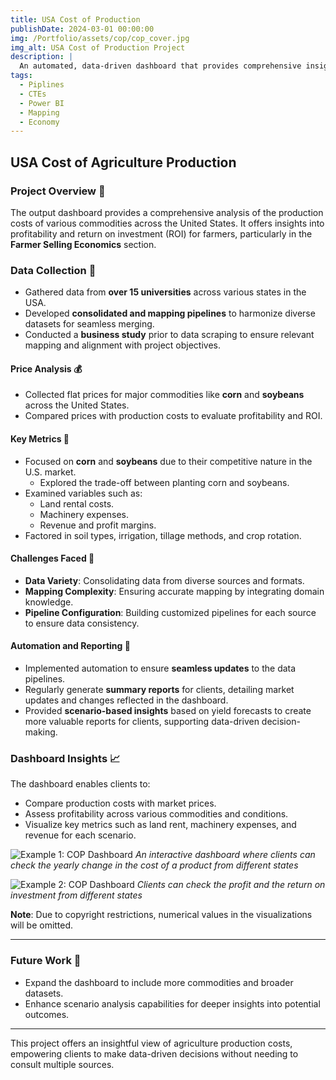 ```yaml
---
title: USA Cost of Production
publishDate: 2024-03-01 00:00:00
img: /Portfolio/assets/cop/cop_cover.jpg
img_alt: USA Cost of Production Project
description: |
  An automated, data-driven dashboard that provides comprehensive insights into the cost of agriculture production, helping U.S. farmers evaluate profitability and make informed decisions.
tags:
  - Piplines
  - CTEs
  - Power BI
  - Mapping
  - Economy
---
```


## USA Cost of Agriculture Production

### Project Overview 📌
The output dashboard provides a comprehensive analysis of the production costs of various commodities across the United States. It offers insights into profitability and return on investment (ROI) for farmers, particularly in the **Farmer Selling Economics** section.

### Data Collection 🔁
- Gathered data from **over 15 universities** across various states in the USA.
- Developed **consolidated and mapping pipelines** to harmonize diverse datasets for seamless merging.
- Conducted a **business study** prior to data scraping to ensure relevant mapping and alignment with project objectives.

#### Price Analysis 💰
- Collected flat prices for major commodities like **corn** and **soybeans** across the United States.
- Compared prices with production costs to evaluate profitability and ROI.

#### Key Metrics 🔨
- Focused on **corn** and **soybeans** due to their competitive nature in the U.S. market.
  - Explored the trade-off between planting corn and soybeans.
- Examined variables such as:
  - Land rental costs.
  - Machinery expenses.
  - Revenue and profit margins.
- Factored in soil types, irrigation, tillage methods, and crop rotation.

####  Challenges Faced 💪
- **Data Variety**: Consolidating data from diverse sources and formats.
- **Mapping Complexity**: Ensuring accurate mapping by integrating domain knowledge.
- **Pipeline Configuration**: Building customized pipelines for each source to ensure data consistency.

#### Automation and Reporting 🤖
- Implemented automation to ensure **seamless updates** to the data pipelines.
- Regularly generate **summary reports** for clients, detailing market updates and changes reflected in the dashboard.
- Provided **scenario-based insights** based on yield forecasts to create more valuable reports for clients, supporting data-driven decision-making.

### Dashboard Insights 📈
The dashboard enables clients to:
- Compare production costs with market prices.
- Assess profitability across various commodities and conditions.
- Visualize key metrics such as land rent, machinery expenses, and revenue for each scenario.

![Example 1: COP Dashboard](/Portfolio/assets/cop/cop_example.png)
*An interactive dashboard where clients can check the yearly change in the cost of a product from different states*

![Example 2: COP Dashboard](/Portfolio/assets/cop/cop_example2.png)
*Clients can check the profit and the return on investment from different states*

**Note**: Due to copyright restrictions, numerical values in the visualizations will be omitted.

---

### Future Work 🚀
- Expand the dashboard to include more commodities and broader datasets.
- Enhance scenario analysis capabilities for deeper insights into potential outcomes.

---

This project offers an insightful view of agriculture production costs, empowering clients to make data-driven decisions without needing to consult multiple sources.
